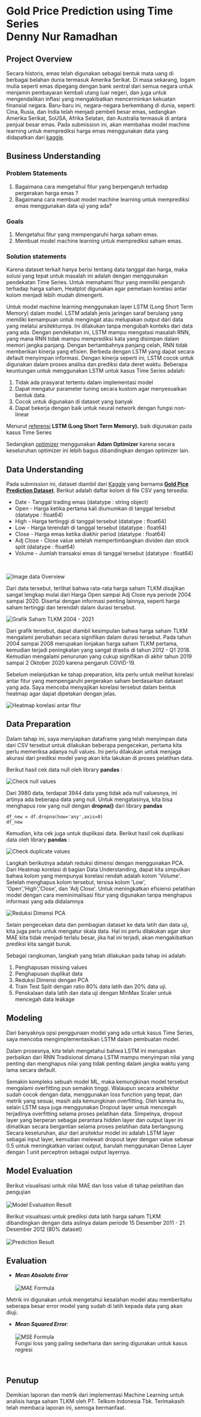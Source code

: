 # Gold Price Prediction using Time Series <br> Denny Nur Ramadhan

## Project Overview

Secara historis, emas telah digunakan sebagai bentuk mata uang di berbagai belahan dunia termasuk Amerika Serikat. Di masa sekarang, logam mulia seperti emas dipegang dengan bank sentral dari semua negara untuk menjamin pembayaran kembali utang luar negeri, dan juga untuk mengendalikan inflasi yang mengakibatkan mencerminkan kekuatan finansial negara. Baru-baru ini, negara-negara berkembang di dunia, seperti Cina, Rusia, dan India telah menjadi pembeli besar emas, sedangkan Amerika Serikat, SoUSA, Afrika Selatan, dan Australia termasuk di antara penjual besar emas. Pada submission ini, akan membahas model machine learning untuk memprediksi harga emas menggunakan data yang didapatkan dari [kaggle](https://www.kaggle.com/).

## Business Understanding
### Problem Statements
1. Bagaimana cara mengetahui fitur yang berpengaruh terhadap pergerakan harga emas ?
2. Bagaimana cara membuat model machine learning untuk memprediksi emas menggunakan data uji yang ada?

### Goals
1. Mengetahui fitur yang mempengaruhi harga saham emas.
2. Membuat model machine learning untuk memprediksi saham emas.

### Solution statements
Karena dataset terkait hanya berisi tentang data tanggal dan harga, maka solusi yang tepat untuk masalah ini adalah dengan menggunakan pendekatan Time Series. Untuk memahami fitur yang memiliki pengaruh terhadap harga saham, Heatplot digunakan agar pemetaan korelasi antar kolom menjadi lebih mudah dimengerti.

Untuk model machine learning menggunakan layer LSTM (Long Short Term Memory) dalam model. LSTM adalah jenis jaringan saraf berulang yang memiliki kemampuan untuk mengingat atau melupakan output dari data yang melalui arsitekturnya. Ini dilakukan tanpa mengubah konteks dari data yang ada. Dengan pendekatan ini, LSTM mampu mengatasi masalah RNN, yang mana RNN tidak mampu memprediksi kata yang disimpan dalam memori jangka panjang. Dengan bertambahnya panjang celah, RNN tidak memberikan kinerja yang efisien. Berbeda dengan LSTM yang dapat secara default menyimpan informasi. Dengan kinerja seperti ini, LSTM cocok untuk digunakan dalam proses analisa dan prediksi data deret waktu. Beberapa keuntungan untuk menggunakan LSTM untuk kasus Time Series adalah:

1. Tidak ada prasyarat tertentu dalam implementasi model
2. Dapat mengatur parameter tuning secara kustom agar menyesuaikan bentuk data.
3. Cocok untuk digunakan di dataset yang banyak
4. Dapat bekerja dengan baik untuk neural network dengan fungsi non-linear

Menurut [referensi](https://www.springml.com/blog/time-series-forecasting-arima-vs-lstm/) **LSTM (Long Short Term Memory).** baik digunakan pada kasus Time Series

Sedangkan [optimizer](https://deepdatascience.wordpress.com/2016/11/18/which-lstm-optimizer-to-use/) menggunakan **Adam Optimizer** karena secara keseluruhan optimizer ini lebih bagus dibandingkan dengan optimizer lain.


## Data Understanding
Pada submission ini, dataset diambil dari [Kaggle](https://www.kaggle.com) yang bernama **[Gold Pice Prediction Dataset](https://www.kaggle.com/datasets/sid321axn/gold-price-prediction-dataset)**. Berikut adalah daftar kolom di file CSV yang tersedia:

  * Date - Tanggal trading emas (datatype : string object)
  * Open - Harga ketika pertama kali diumumkan di tanggal tersebut (datatype : float64)
  * High - Harga tertinggi di tanggal tersebut (datatype : float64)
  * Low -  Harga terendah di tanggal tersebut (datatype : float64)
  * Close - Harga emas ketika diakhir period (datatype : float64)
  * Adj Close - Close value setelah mempertimbangkan dividen dan stock split (datatype : float64)
  * Volume - Jumlah transaksi emas di tanggal tersebut (datatype : float64)
  
<br>

![Image data Overview](https://github.com/denuradhan/GoldPricePrediction/blob/main/assets/data_overview.png?raw=true)


Dari data tersebut, terlihat bahwa rata-rata harga saham TLKM disajikan sangat lengkap mulai dari Harga Open sampai Adj Close nya periode 2004 sampai 2020. Disertai dengan informasi penting lainnya, seperti harga saham tertinggi dan terendah dalam durasi tersebut.

![Grafik Saham TLKM 2004 - 2021](https://github.com/denuradhan/GoldPricePrediction/blob/main/assets/data_understanding.png?raw=true)

Dari grafik tersebut, dapat diambil kesimpulan bahwa harga saham TLKM mengalami perubahan secara signifikan dalam durasi tersebut. Pada tahun 2004 sampai 2008 merupakan lonjakan harga saham TLKM pertama, kemudian terjadi peningkatan yang sangat drastis di tahun 2012 - Q1 2018. Kemudian mengalami penurunan yang cukup signifikan di akhir tahun 2019 sampai 2 Oktober 2020 karena pengaruh COVID-19.

Sebelum melanjutkan ke tahap preparation, kita perlu untuk melihat korelasi antar fitur yang mempengaruhi pergerakan saham berdasarkan dataset yang ada. Saya mencoba menyajikan korelasi tersebut dalam bentuk heatmap agar dapat dipetakan dengan jelas. 

![Heatmap korelasi antar fitur](https://github.com/denuradhan/GoldPricePrediction/blob/main/assets/korelasi_antar_fitur.png?raw=true)

## Data Preparation
Dalam tahap ini, saya menyiapkan dataframe yang telah menyimpan data dari CSV tersebut untuk dilakukan beberapa pengecekan, pertama kita perlu memeriksa adanya null values. Ini perlu dilakukan untuk menjaga akurasi dari prediksi model yang akan kita lakukan di proses pelatihan data. 

Berikut hasil cek data null oleh library **pandas** : <br>

![Check null values](https://github.com/denuradhan/GoldPricePrediction/blob/main/assets/missing_value.png?raw=true)

Dari 3980 data, terdapat 3944 data yang tidak ada null valuesnya, ini artinya ada beberapa data yang null. Untuk mengatasinya, kita bisa menghapus row yang null dengan **dropna()** dari library **pandas**


```
df_new = df.dropna(how='any',axis=0) 
df_new
```


Kemudian, kita cek juga untuk duplikasi data. Berikut hasil cek duplikasi data oleh library **pandas** : <br>

![Check duplicate values](https://github.com/denuradhan/GoldPricePrediction/blob/main/assets/check_duplicate_value.png?raw=true)

Langkah berikutnya adalah reduksi dimensi dengan menggunakan PCA. Dari Heatmap korelasi di bagian Data Understanding, dapat kita simpulkan bahwa kolom yang mempunyai korelasi rendah adalah kolom 'Volume'. Setelah menghapus kolom tersebut, tersisa kolom 'Low', 'Open','High','Close', dan 'Adj Close'. Untuk meningkatkan efisiensi pelatihan model dengan cara meminimalisasi fitur yang digunakan tanpa menghapus informasi yang ada didalamnya

![Reduksi Dimensi PCA](https://github.com/denuradhan/GoldPricePrediction/blob/main/assets/PCA_dimensional_reduction.png?raw=true)

Selain pengecekan data dan pembagian dataset ke data latih dan data uji, kita juga perlu untuk mengatur skala data. Hal ini perlu dilakukan agar skor MAE kita tidak menjadi terlalu besar, jika hal ini terjadi, akan mengakibatkan prediksi kita sangat buruk. 

Sebagai rangkuman, langkah yang telah dilakukan pada tahap ini adalah: 

1. Penghapusan missing values 
2. Penghapusan duplikat data
3. Reduksi Dimensi dengan PCA
4. Train Test Split dengan ratio 80% data latih dan 20% data uji.
5. Penskalaan data latih dan data uji dengan MinMax Scaler untuk mencegah data leakage

## Modeling

Dari banyaknya opsi penggunaan model yang ada untuk kasus Time Series, saya mencoba mengimplementasikan LSTM dalam pembuatan model. 

Dalam prosesnya, kita telah mengetahui bahwa LSTM ini merupakan perbaikan dari RNN Tradisional dimana LSTM mampu menyimpan nilai yang penting dan menghapus nilai yang tidak penting dalam jangka waktu yang lama secara default.

Semakin kompleks sebuah model ML, maka kemungkinan model tersebut mengalami overfitting pun semakin tinggi. Walaupun secara arsitektur sudah cocok dengan data, menggunakan loss function yang tepat, dan metrik yang sesuai, masih ada kemungkinan overfitting. Oleh karena itu, selain LSTM saya juga menggunakan Dropout layer untuk mencegah terjadinya overfitting selama proses pelatihan data. Simpelnya, dropout layer yang berperan sebagai perantara hidden layer dan output layer ini dimatikan secara bergantian selama proses pelatihan data berlangsung. Secara keseluruhan, alur dari arsitektur model ini adalah LSTM layer sebagai input layer, kemudian melewati dropout layer dengan value sebesar 0.5 untuk meningkatkan variasi output, barulah menggunakan Dense Layer dengan 1 unit perceptron sebagai output layernya.

## Model Evaluation

Berikut visualisasi untuk nilai MAE dan loss value di tahap pelatihan dan pengujian <br><br>
![Model Evaluation Result](https://github.com/denuradhan/GoldPricePrediction/blob/main/assets/model_evaluation.png?raw=true)

Berikut visualisasi untuk prediksi data latih harga saham TLKM dibandingkan dengan data aslinya dalam periode 15 Desember 2011 - 21 Desember 2012 (80% dataset) <br><br>
![Prediction Result](https://github.com/denuradhan/GoldPricePrediction/blob/main/assets/model_prediction.png?raw=true)


## Evaluation

- ***Mean Absolute Error*** <br><br>
![MAE Formula](https://github.com/denuradhan/GoldPricePrediction/blob/main/assets/MAE_Formula.png?raw=true)

Metrik ini digunakan untuk mengetahui kesalahan model atau memberitahu seberapa besar error model yang sudah di latih kepada data yang akan diuji.

- ***Mean Squared Error***:  <br><br>
![MSE Formula](https://github.com/denuradhan/GoldPricePrediction/blob/main/assets/MSE.png?raw=true)<br>
Fungsi loss yang paling sederhana dan sering digunakan untuk kasus regresi

<br>

## Penutup
Demikian laporan dan metrik dari implementasi Machine Learning untuk analisis harga saham TLKM oleh PT. Telkom Indonesia Tbk. Terimakasih telah membaca laporan ini, semoga bermanfaat.

